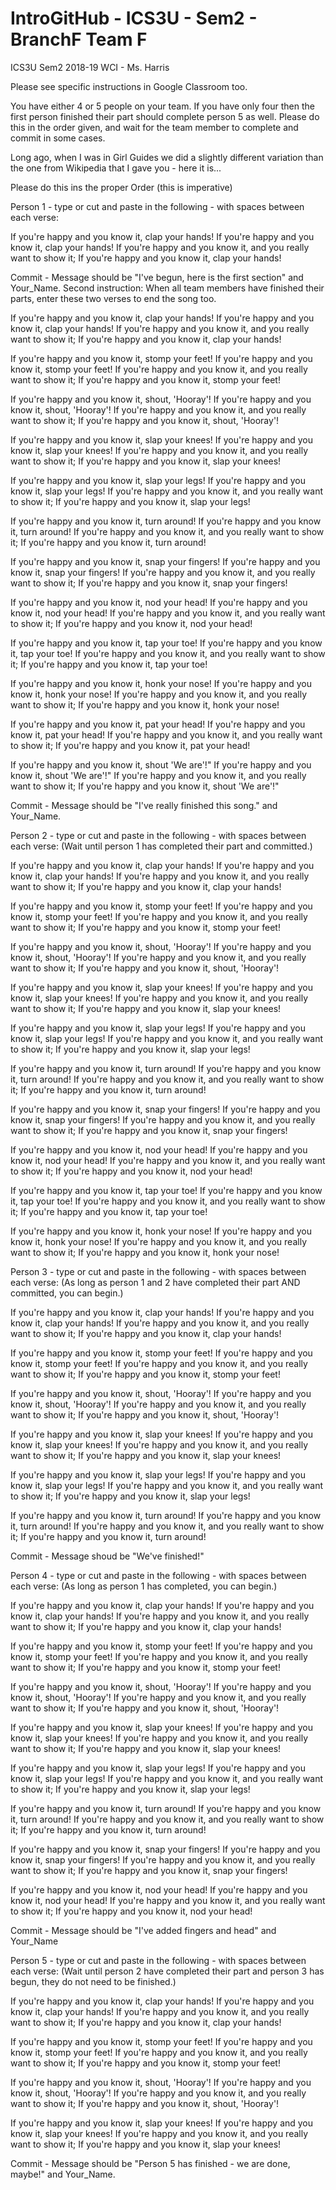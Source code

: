 # IntroGitHub - ICS3U - Sem2 - BranchF Team F
ICS3U Sem2 2018-19 WCI - Ms. Harris

Please see specific instructions in Google Classroom too.

You have either 4 or 5 people on your team. If you have only four then the first person finished their part should complete person 5 as well. Please do this in the order given, and wait for the team member to complete and commit in some cases.

Long ago, when I was in Girl Guides we did a slightly different variation than the one from Wikipedia that I gave you - here it is...

Please do this ins the proper Order (this is imperative)

Person 1 - type or cut and paste in the following - with spaces between each verse:

If you're happy and you know it, clap your hands! If you're happy and you know it, clap your hands! If you're happy and you know it, and you really want to show it; If you're happy and you know it, clap your hands!

Commit - Message should be "I've begun, here is the first section" and Your_Name. Second instruction: When all team members have finished their parts, enter these two verses to end the song too.

If you're happy and you know it, clap your hands! If you're happy and you know it, clap your hands! If you're happy and you know it, and you really want to show it; If you're happy and you know it, clap your hands!

If you're happy and you know it, stomp your feet! If you're happy and you know it, stomp your feet! If you're happy and you know it, and you really want to show it; If you're happy and you know it, stomp your feet!

If you're happy and you know it, shout, 'Hooray'! If you're happy and you know it, shout, 'Hooray'! If you're happy and you know it, and you really want to show it; If you're happy and you know it, shout, 'Hooray'!

If you're happy and you know it, slap your knees! If you're happy and you know it, slap your knees! If you're happy and you know it, and you really want to show it; If you're happy and you know it, slap your knees!

If you're happy and you know it, slap your legs! If you're happy and you know it, slap your legs! If you're happy and you know it, and you really want to show it; If you're happy and you know it, slap your legs!

If you're happy and you know it, turn around! If you're happy and you know it, turn around! If you're happy and you know it, and you really want to show it; If you're happy and you know it, turn around!

If you're happy and you know it, snap your fingers! If you're happy and you know it, snap your fingers! If you're happy and you know it, and you really want to show it; If you're happy and you know it, snap your fingers!

If you're happy and you know it, nod your head! If you're happy and you know it, nod your head! If you're happy and you know it, and you really want to show it; If you're happy and you know it, nod your head!

If you're happy and you know it, tap your toe! If you're happy and you know it, tap your toe! If you're happy and you know it, and you really want to show it; If you're happy and you know it, tap your toe!

If you're happy and you know it, honk your nose! If you're happy and you know it, honk your nose! If you're happy and you know it, and you really want to show it; If you're happy and you know it, honk your nose!

If you're happy and you know it, pat your head! If you're happy and you know it, pat your head! If you're happy and you know it, and you really want to show it; If you're happy and you know it, pat your head!

If you're happy and you know it, shout 'We are'!" If you're happy and you know it, shout 'We are'!" If you're happy and you know it, and you really want to show it; If you're happy and you know it, shout 'We are'!"

Commit - Message should be "I've really finished this song." and Your_Name.

Person 2 - type or cut and paste in the following - with spaces between each verse: (Wait until person 1 has completed their part and committed.)

If you're happy and you know it, clap your hands! If you're happy and you know it, clap your hands! If you're happy and you know it, and you really want to show it; If you're happy and you know it, clap your hands!

If you're happy and you know it, stomp your feet! If you're happy and you know it, stomp your feet! If you're happy and you know it, and you really want to show it; If you're happy and you know it, stomp your feet!

If you're happy and you know it, shout, 'Hooray'! If you're happy and you know it, shout, 'Hooray'! If you're happy and you know it, and you really want to show it; If you're happy and you know it, shout, 'Hooray'!

If you're happy and you know it, slap your knees! If you're happy and you know it, slap your knees! If you're happy and you know it, and you really want to show it; If you're happy and you know it, slap your knees!

If you're happy and you know it, slap your legs! If you're happy and you know it, slap your legs! If you're happy and you know it, and you really want to show it; If you're happy and you know it, slap your legs!

If you're happy and you know it, turn around! If you're happy and you know it, turn around! If you're happy and you know it, and you really want to show it; If you're happy and you know it, turn around!

If you're happy and you know it, snap your fingers! If you're happy and you know it, snap your fingers! If you're happy and you know it, and you really want to show it; If you're happy and you know it, snap your fingers!

If you're happy and you know it, nod your head! If you're happy and you know it, nod your head! If you're happy and you know it, and you really want to show it; If you're happy and you know it, nod your head!

If you're happy and you know it, tap your toe! If you're happy and you know it, tap your toe! If you're happy and you know it, and you really want to show it; If you're happy and you know it, tap your toe!

If you're happy and you know it, honk your nose! If you're happy and you know it, honk your nose! If you're happy and you know it, and you really want to show it; If you're happy and you know it, honk your nose!

Person 3 - type or cut and paste in the following - with spaces between each verse: (As long as person 1 and 2 have completed their part AND committed, you can begin.)

If you're happy and you know it, clap your hands! If you're happy and you know it, clap your hands! If you're happy and you know it, and you really want to show it; If you're happy and you know it, clap your hands!

If you're happy and you know it, stomp your feet! If you're happy and you know it, stomp your feet! If you're happy and you know it, and you really want to show it; If you're happy and you know it, stomp your feet!

If you're happy and you know it, shout, 'Hooray'! If you're happy and you know it, shout, 'Hooray'! If you're happy and you know it, and you really want to show it; If you're happy and you know it, shout, 'Hooray'!

If you're happy and you know it, slap your knees! If you're happy and you know it, slap your knees! If you're happy and you know it, and you really want to show it; If you're happy and you know it, slap your knees!

If you're happy and you know it, slap your legs! If you're happy and you know it, slap your legs! If you're happy and you know it, and you really want to show it; If you're happy and you know it, slap your legs!

If you're happy and you know it, turn around! If you're happy and you know it, turn around! If you're happy and you know it, and you really want to show it; If you're happy and you know it, turn around!

Commit - Message shoud be "We've finished!"

Person 4 - type or cut and paste in the following - with spaces between each verse: (As long as person 1 has completed, you can begin.)

If you're happy and you know it, clap your hands! If you're happy and you know it, clap your hands! If you're happy and you know it, and you really want to show it; If you're happy and you know it, clap your hands!

If you're happy and you know it, stomp your feet! If you're happy and you know it, stomp your feet! If you're happy and you know it, and you really want to show it; If you're happy and you know it, stomp your feet!

If you're happy and you know it, shout, 'Hooray'! If you're happy and you know it, shout, 'Hooray'! If you're happy and you know it, and you really want to show it; If you're happy and you know it, shout, 'Hooray'!

If you're happy and you know it, slap your knees! If you're happy and you know it, slap your knees! If you're happy and you know it, and you really want to show it; If you're happy and you know it, slap your knees!

If you're happy and you know it, slap your legs! If you're happy and you know it, slap your legs! If you're happy and you know it, and you really want to show it; If you're happy and you know it, slap your legs!

If you're happy and you know it, turn around! If you're happy and you know it, turn around! If you're happy and you know it, and you really want to show it; If you're happy and you know it, turn around!

If you're happy and you know it, snap your fingers! If you're happy and you know it, snap your fingers! If you're happy and you know it, and you really want to show it; If you're happy and you know it, snap your fingers!

If you're happy and you know it, nod your head! If you're happy and you know it, nod your head! If you're happy and you know it, and you really want to show it; If you're happy and you know it, nod your head!

Commit - Message should be "I've added fingers and head" and Your_Name

Person 5 - type or cut and paste in the following - with spaces between each verse: (Wait until person 2 have completed their part and person 3 has begun, they do not need to be finished.)

If you're happy and you know it, clap your hands! If you're happy and you know it, clap your hands! If you're happy and you know it, and you really want to show it; If you're happy and you know it, clap your hands!

If you're happy and you know it, stomp your feet! If you're happy and you know it, stomp your feet! If you're happy and you know it, and you really want to show it; If you're happy and you know it, stomp your feet!

If you're happy and you know it, shout, 'Hooray'! If you're happy and you know it, shout, 'Hooray'! If you're happy and you know it, and you really want to show it; If you're happy and you know it, shout, 'Hooray'!

If you're happy and you know it, slap your knees! If you're happy and you know it, slap your knees! If you're happy and you know it, and you really want to show it; If you're happy and you know it, slap your knees!

Commit - Message should be "Person 5 has finished - we are done, maybe!" and Your_Name.
